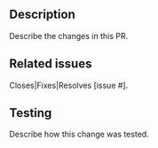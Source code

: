 ## Description
Describe the changes in this PR.

## Related issues
Closes|Fixes|Resolves [issue #].

## Testing
Describe how this change was tested.
